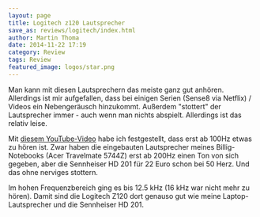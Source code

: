 ```yaml
---
layout: page
title: Logitech z120 Lautsprecher
save_as: reviews/logitech/index.html
author: Martin Thoma
date: 2014-11-22 17:19
category: Review
tags: Review
featured_image: logos/star.png
---
```


Man kann mit diesen Lautsprechern das meiste ganz gut anhören. Allerdings ist
mir aufgefallen, dass bei einigen Serien (Sense8 via Netflix) / Videos ein
Nebengeräusch hinzukommt. Außerdem "stottert" der Lautsprecher immer - auch
wenn man nichts abspielt. Allerdings ist das relativ leise.

Mit [diesem YouTube-Video](https://www.youtube.com/watch?v=nklzAUrXSuM) habe
ich festgestellt, dass erst ab 100Hz etwas zu hören ist. Zwar haben die
eingebauten Lautsprecher meines Billig-Notebooks (Acer Travelmate 5744Z) erst
ab 200Hz einen Ton von sich gegeben, aber die Sennheiser HD 201 für 22 Euro
schon bei 50 Herz. Und das ohne nerviges stottern.

Im hohen Frequenzbereich ging es bis 12.5 kHz (16 kHz war nicht mehr zu hören).
Damit sind die Logitech Z120 dort genauso gut wie meine Laptop-Lautsprecher und
die Sennheiser HD 201.
